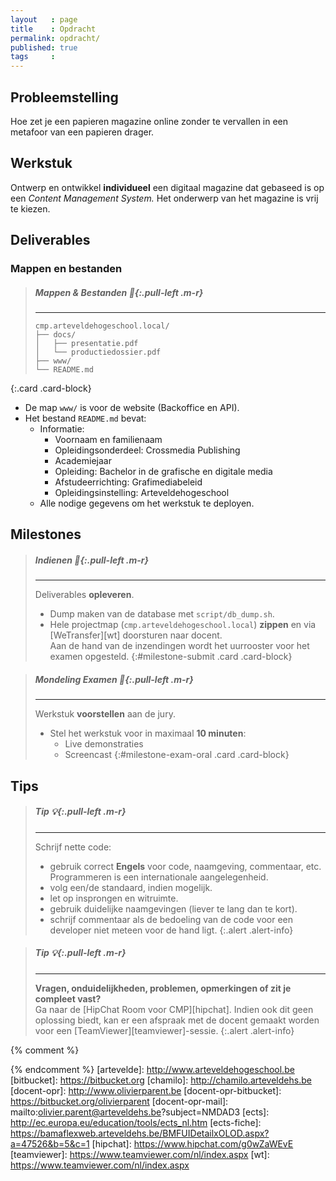 ```yaml
---
layout   : page
title    : Opdracht
permalink: opdracht/
published: true
tags     :
---
```


Probleemstelling
----------------

Hoe zet je een papieren magazine online zonder te vervallen in een metafoor van een papieren drager.

Werkstuk
--------

Ontwerp en ontwikkel **individueel** een digitaal magazine dat gebaseed is op een *Content Management System.* Het onderwerp van het magazine is vrij te kiezen.

Deliverables
------------

### Mappen en bestanden

> ##### Mappen & Bestanden *:open_file_folder:*{:.pull-left .m-r}
> ---
>```
> cmp.arteveldehogeschool.local/
> ├── docs/
> │   ├── presentatie.pdf
> │   └── productiedossier.pdf
> ├── www/
> └── README.md
>```
{:.card .card-block}

 - De map `www/` is voor de website (Backoffice en API).
 - Het bestand `README.md` bevat:
   - Informatie:
     - Voornaam en familienaam
     - Opleidingsonderdeel: Crossmedia Publishing
     - Academiejaar
     - Opleiding: Bachelor in de grafische en digitale media
     - Afstudeerrichting: Grafimediabeleid
     - Opleidingsinstelling: Arteveldehogeschool
   - Alle nodige gegevens om het werkstuk te deployen.

Milestones
----------

> ##### Indienen *:checkered_flag:*{:.pull-left .m-r}
> ---
> Deliverables **opleveren**.
>
> - Dump maken van de database met `script/db_dump.sh`.
> - Hele projectmap (`cmp.arteveldehogeschool.local`) **zippen** en via [WeTransfer][wt] doorsturen naar docent.  
>   Aan de hand van de inzendingen wordt het uurrooster voor het examen opgesteld.
{:#milestone-submit .card .card-block}

> ##### Mondeling Examen *:speech_balloon:*{:.pull-left .m-r}
> ---
> Werkstuk **voorstellen** aan de jury.
>
> - Stel het werkstuk voor in maximaal **10 minuten**:
>   - Live demonstraties
>   - Screencast
{:#milestone-exam-oral .card .card-block}

Tips
----

> ##### **Tip** *:bulb:*{:.pull-left .m-r}
> ---
> Schrijf nette code:
>
> - gebruik correct **Engels** voor code, naamgeving, commentaar, etc. Programmeren is een internationale aangelegenheid.   
> - volg een/de standaard, indien mogelijk.
> - let op insprongen en witruimte.
> - gebruik duidelijke naamgevingen (liever te lang dan te kort).
> - schrijf commentaar als de bedoeling van de code voor een developer niet meteen voor de hand ligt.
{:.alert .alert-info}

> ##### **Tip** *:bulb:*{:.pull-left .m-r}
> ---
> **Vragen, onduidelijkheden, problemen, opmerkingen of zit je compleet vast?**  
> Ga naar de [HipChat Room voor CMP][hipchat]. Indien ook dit geen oplossing biedt, kan er een afspraak met de docent gemaakt worden voor een [TeamViewer][teamviewer]-sessie.
{:.alert .alert-info}


{% comment %}
<!-- ⚓ Hyperlinks -->
{% endcomment %}
[artevelde]:                http://www.arteveldehogeschool.be
[bitbucket]:                https://bitbucket.org
[chamilo]:                  http://chamilo.arteveldehs.be
[docent-opr]:               http://www.olivierparent.be
[docent-opr-bitbucket]:     https://bitbucket.org/olivierparent
[docent-opr-mail]:          mailto:olivier.parent@arteveldehs.be?subject=NMDAD3
[ects]:                     http://ec.europa.eu/education/tools/ects_nl.htm
[ects-fiche]:				https://bamaflexweb.arteveldehs.be/BMFUIDetailxOLOD.aspx?a=47526&b=5&c=1
[hipchat]:                  https://www.hipchat.com/g0wZaWEvE
[teamviewer]:               https://www.teamviewer.com/nl/index.aspx
[wt]:                       https://www.teamviewer.com/nl/index.aspx